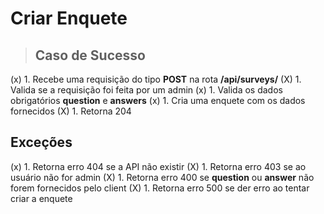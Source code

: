 # Criar Enquete

> ## Caso de Sucesso

(x) 1. Recebe uma requisição do tipo **POST** na rota **/api/surveys/**
(X) 1. Valida se a requisição foi feita por um admin
(x) 1. Valida os dados obrigatórios **question** e **answers**
(x) 1. Cria uma enquete com os dados fornecidos
(X) 1. Retorna 204

## Exceções

(x) 1. Retorna erro 404 se a API não existir
(X) 1. Retorna erro 403 se ao usuário não for admin
(X) 1. Retorna erro 400 se **question** ou **answer** não forem fornecidos pelo client
(X) 1. Retorna erro 500 se der erro ao tentar criar a enquete
